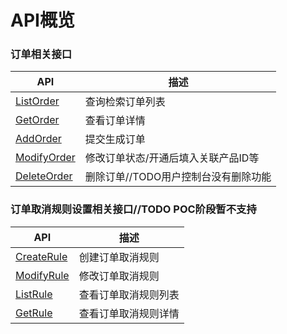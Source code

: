 API概览
=======

### 订单相关接口

|API|描述|
| ------------- | ------------- |
|[ListOrder](Order/listorder.md)|查询检索订单列表|
|[GetOrder](Order/getorder.md)|查看订单详情|
|[AddOrder](Order/createorder.md)|提交生成订单|
|[ModifyOrder](Order/modifyorder.md)|修改订单状态/开通后填入关联产品ID等|
|[DeleteOrder](Order/deleteorder.md)|删除订单//TODO用户控制台没有删除功能|

### 订单取消规则设置相关接口//TODO POC阶段暂不支持

|API|描述|
| ------------- | ------------- |
|[CreateRule](Rule/createrule.md)|创建订单取消规则|
|[ModifyRule](Rule/modifyrule.md)|修改订单取消规则|
|[ListRule](Rule/listrule.md)|查看订单取消规则列表|
|[GetRule](Rule/getrule.md)|查看订单取消规则详情|


